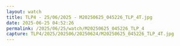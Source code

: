 ```yaml
---
layout: watch
title: TLP4 - 25/06/2025 - M20250625_045226_TLP_4T.jpg
date: 2025-06-25 04:52:26
permalink: /2025/06/25/watch/M20250625_045226_TLP_4
capture: TLP4/2025/202506/20250624/M20250625_045226_TLP_4T.jpg
---
```


